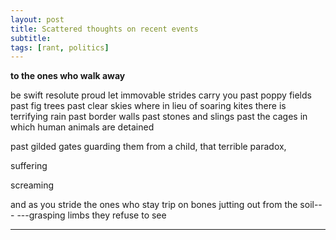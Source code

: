```yaml
---
layout: post
title: Scattered thoughts on recent events
subtitle: 
tags: [rant, politics]
---
```


**to the ones who walk away**

be swift resolute proud let immovable strides carry you
past poppy fields past fig trees past clear skies where in lieu of soaring kites there is terrifying rain
past border walls past stones and slings past the cages in which human animals are detained

past gilded gates guarding them from a child, that terrible paradox,

suffering

screaming

and as you stride the ones who stay trip on bones jutting out from the soil---
---grasping limbs they refuse to see

---

<!--stackedit_data:
eyJoaXN0b3J5IjpbLTY2NzQ4ODgsMTQxMTE3Mzk1M119
-->